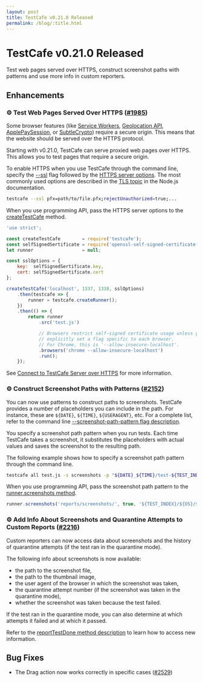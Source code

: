 ```yaml
---
layout: post
title: TestCafe v0.21.0 Released
permalink: /blog/:title.html
---
```

# TestCafe v0.21.0 Released

Test web pages served over HTTPS, construct screenshot paths with patterns and use more info in custom reporters.

<!--more-->

## Enhancements

### ⚙ Test Web Pages Served Over HTTPS ([#1985](https://github.com/DevExpress/testcafe/issues/1985))

Some browser features (like [Service Workers](https://developer.mozilla.org/en-US/docs/Web/API/Service_Worker_API), [Geolocation API](https://developer.mozilla.org/en-US/docs/Web/API/Geolocation_API), [ApplePaySession](https://developer.apple.com/documentation/apple_pay_on_the_web/applepaysession), or [SubtleCrypto](https://developer.mozilla.org/en-US/docs/Web/API/SubtleCrypto)) require a secure origin. This means that the website should be served over the HTTPS protocol.

Starting with v0.21.0, TestCafe can serve proxied web pages over HTTPS. This allows you to test pages that require a secure origin.

To enable HTTPS when you use TestCafe through the command line, specify the [--ssl](../documentation/using-testcafe/command-line-interface.md#--ssl-options) flag followed by the [HTTPS server options](https://nodejs.org/api/https.html#https_https_createserver_options_requestlistener). The most commonly used options are described in the [TLS topic](https://nodejs.org/api/tls.html#tls_tls_createsecurecontext_options) in the Node.js documentation.

```sh
testcafe --ssl pfx=path/to/file.pfx;rejectUnauthorized=true;...
```

When you use programming API, pass the HTTPS server options to the [createTestCafe](../documentation/using-testcafe/programming-interface/createtestcafe.md) method.

```js
'use strict';

const createTestCafe        = require('testcafe');
const selfSignedSertificate = require('openssl-self-signed-certificate');
let runner                  = null;

const sslOptions = {
    key:  selfSignedSertificate.key,
    cert: selfSignedSertificate.cert
};

createTestCafe('localhost', 1337, 1338, sslOptions)
    .then(testcafe => {
        runner = testcafe.createRunner();
    })
    .then(() => {
        return runner
            .src('test.js')

            // Browsers restrict self-signed certificate usage unless you
            // explicitly set a flag specific to each browser.
            // For Chrome, this is '--allow-insecure-localhost'.
            .browsers('chrome --allow-insecure-localhost')
            .run();
    });
```

See [Connect to TestCafe Server over HTTPS](../documentation/using-testcafe/common-concepts/connect-to-the-testcafe-server-over-https.md) for more information.

### ⚙ Construct Screenshot Paths with Patterns ([#2152](https://github.com/DevExpress/testcafe/issues/2152))

You can now use patterns to construct paths to screenshots. TestCafe provides a number of placeholders you can include in the path. For instance, these are `${DATE}`, `${TIME}`, `${USERAGENT}`, etc. For a complete list, refer to the command line [--screenshot-path-pattern flag description](../documentation/using-testcafe/command-line-interface.md#-p---screenshot-path-pattern).

You specify a screenshot path pattern when you run tests. Each time TestCafe takes a screenshot, it substitutes the placeholders with actual values and saves the screenshot to the resulting path.

The following example shows how to specify a screenshot path pattern through the command line.

```sh
testcafe all test.js -s screenshots -p "${DATE}_${TIME}/test-${TEST_INDEX}/${USERAGENT}/${FILE_INDEX}.png"
```

When you use programming API, pass the screenshot path pattern to the [runner.screenshots method](../documentation/using-testcafe/programming-interface/runner.md#screenshots).

```js
runner.screenshots('reports/screenshots/', true, '${TEST_INDEX}/${OS}/${BROWSER}-v${BROWSER_VERSION}/${FILE_INDEX}.png');
```

### ⚙ Add Info About Screenshots and Quarantine Attempts to Custom Reports ([#2216](https://github.com/DevExpress/testcafe/issues/2216))

Custom reporters can now access data about screenshots and the history of quarantine attempts (if the test ran in the quarantine mode).

The following info about screenshots is now available:

* the path to the screenshot file,
* the path to the thumbnail image,
* the user agent of the browser in which the screenshot was taken,
* the quarantine attempt number (if the screenshot was taken in the quarantine mode),
* whether the screenshot was taken because the test failed.

If the test ran in the quarantine mode, you can also determine at which attempts it failed and at which it passed.

Refer to the [reportTestDone method description](../documentation/extending-testcafe/reporter-plugin/reporter-methods.md#reporttestdone) to learn how to access new information.

## Bug Fixes

* The Drag action now works correctly in specific cases ([#2529](https://github.com/DevExpress/testcafe/issues/2529))

